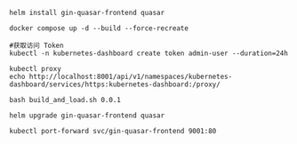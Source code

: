 ```shell
helm install gin-quasar-frontend quasar
```

```shell
docker compose up -d --build --force-recreate
```

```shell
#获取访问 Token
kubectl -n kubernetes-dashboard create token admin-user --duration=24h
```
```shell
kubectl proxy
echo http://localhost:8001/api/v1/namespaces/kubernetes-dashboard/services/https:kubernetes-dashboard:/proxy/
```

```shell
bash build_and_load.sh 0.0.1
```

```shell
helm upgrade gin-quasar-frontend quasar
```

```shell
kubectl port-forward svc/gin-quasar-frontend 9001:80
```
